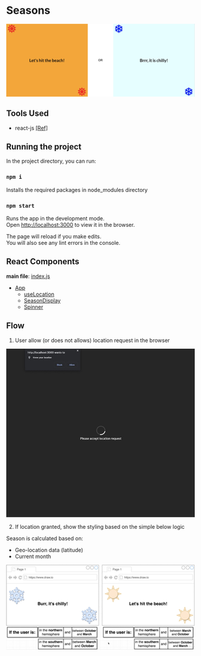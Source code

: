# Seasons

![display](public/display.jpg 'display')

## Tools Used

- react-js [[Ref]](https://reactjs.org/docs/getting-started.html)

## Running the project

In the project directory, you can run:

### `npm i`

Installs the required packages in node_modules directory

### `npm start`

Runs the app in the development mode.<br />
Open [http://localhost:3000](http://localhost:3000) to view it in the browser.

The page will reload if you make edits.<br />
You will also see any lint errors in the console.

## React Components

**main file**: [index.js](src/index.js)

- [App](src/index.js)
  - [useLocation](src/useLocation.js)
  - [SeasonDisplay](src/SeasonDisplay.js)
  - [Spinner](src/Spinner.js)

## Flow

1. User allow (or does not allows) location request in the browser

![spinner](public/spinner.jpg 'spinner')

2. If location granted, show the styling based on the simple below logic

Season is calculated based on:

- Geo-location data (latitude)
- Current month

![season-logic](public/season-logic.jpg 'season-logic')
